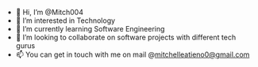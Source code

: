 - 👋 Hi, I’m @Mitch004
- 👀 I’m interested in Technology
- 🌱 I’m currently learning Software Engineering
- 💞️ I’m looking to collaborate on software projects with different tech gurus
- 📫 You can get in touch with me on mail @mitchelleatieno0@gmail.com

<!---
Mitch004/Mitch004 is a ✨ special ✨ repository because its `README.md` (this file) appears on your GitHub profile.
You can click the Preview link to take a look at your changes.
--->
